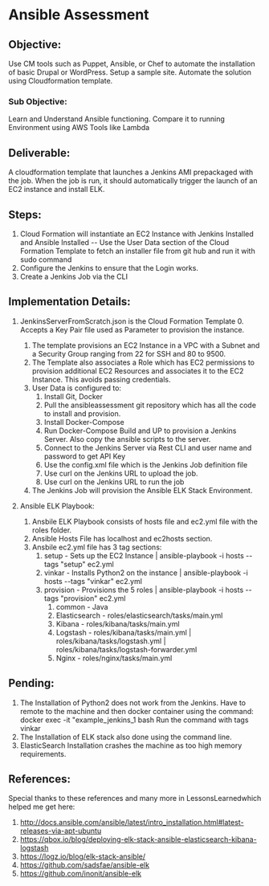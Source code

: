 # Ansible Assessment

## Objective:

Use CM tools such as Puppet, Ansible, or Chef to automate the installation of basic Drupal or WordPress. Setup a sample site. Automate the solution using Cloudformation template.

### Sub Objective: 
Learn and Understand Ansible functioning.
Compare it to running Environment using AWS Tools like Lambda

## Deliverable:

A cloudformation template that launches a Jenkins AMI prepackaged with the job. When the job is run, it should automatically trigger the launch of an EC2 instance and install ELK.

## Steps:
1. Cloud Formation will instantiate an EC2 Instance with Jenkins Installed and Ansible Installed
-- Use the User Data section of the Cloud Formation Template to fetch an installer file from git hub and run it with sudo command
2. Configure the Jenkins to ensure that the Login works.
3. Create a Jenkins Job via the CLI

## Implementation Details:
1. JenkinsServerFromScratch.json is the Cloud Formation Template
    0. Accepts a Key Pair file used as Parameter to provision the instance.
    1. The template provisions an EC2 Instance in a VPC with a Subnet and a Security Group ranging from 22 for SSH and 80 to 9500. 
    2. The Template also associates a Role which has EC2 permissions to provision additional EC2 Resources and associates it to the EC2 Instance. This avoids passing credentials.
    3. User Data is configured to:
        1. Install Git, Docker
        2. Pull the ansibleassessment git repository which has all the code to install and provision.
        3. Install Docker-Compose
        4. Run Docker-Compose Build and UP to provision a Jenkins Server. Also copy the ansible scripts to the server. 
        5. Connect to the Jenkins Server via Rest CLI and user name and password to get API Key
        6. Use the config.xml file which is the Jenkins Job definition file
        7. Use curl on the Jenkins URL to upload the job.
        8. Use curl on the Jenkins URL to run the job
    4. The Jenkins Job will provision the Ansible ELK Stack Environment.


2. Ansible ELK Playbook:
    1. Ansbile ELK Playbook consists of hosts file and ec2.yml file with the roles folder.
    2. Ansible Hosts File has localhost and ec2hosts section.
    3. Ansbile ec2.yml file has 3 tag sections:
        1. setup - Sets up the EC2 Instance | ansible-playbook -i hosts --tags "setup" ec2.yml
        2. vinkar - Installs Python2 on the instance | ansible-playbook -i hosts --tags "vinkar" ec2.yml
        3. provision - Provisions the 5 roles | ansible-playbook -i hosts --tags "provision" ec2.yml
            1. common - Java
            2. Elasticsearch - roles/elasticsearch/tasks/main.yml
            3. Kibana - roles/kibana/tasks/main.yml
            4. Logstash - roles/kibana/tasks/main.yml | roles/kibana/tasks/logstash.yml | roles/kibana/tasks/logstash-forwarder.yml
            5. Nginx - roles/nginx/tasks/main.yml

## Pending:
1. The Installation of Python2 does not work from the Jenkins. Have to remote to the machine and then docker container using the command:
docker exec -it "example_jenkins_1 bash
Run the command with tags vinkar
2. The Installation of ELK stack also done using the command line.
3. ElasticSearch Installation crashes the machine as too high memory requirements.


## References:
Special thanks to these references and many more in LessonsLearnedwhich helped me get here:
1. http://docs.ansible.com/ansible/latest/intro_installation.html#latest-releases-via-apt-ubuntu
2. https://qbox.io/blog/deploying-elk-stack-ansible-elasticsearch-kibana-logstash
3. https://logz.io/blog/elk-stack-ansible/
4. https://github.com/sadsfae/ansible-elk
5. https://github.com/inonit/ansible-elk
